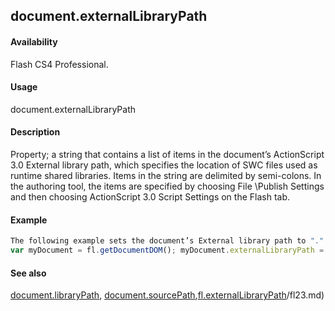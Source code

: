 ## document.externalLibraryPath

#### Availability

Flash CS4 Professional.

#### Usage

document.externalLibraryPath

#### Description

Property; a string that contains a list of items in the document’s ActionScript 3.0 External library path, which specifies the location of SWC files used as runtime shared libraries. Items in the string are delimited by semi-colons. In the authoring tool, the items are specified by choosing File \Publish Settings and then choosing ActionScript 3.0 Script Settings on the Flash tab.

#### Example

```javascript
The following example sets the document’s External library path to "." and "../mySWCLibrary":
var myDocument = fl.getDocumentDOM(); myDocument.externalLibraryPath = ".;../mySWCLibrary"; fl.trace(myDocument.externalLibraryPath);

```
#### See also

[document.libraryPath](#!AdobeDocs/developers-animatesdk-docs/test/Document_object/docume99.md), [document.sourcePath](#!AdobeDocs/developers-animatesdk-docs/test/Document_object/docum36.md),[fl.externalLibraryPath](#!AdobeDocs/developers-animatesdk-docs/test/flash_object_(fl)/fl23.md)/fl23.md)
